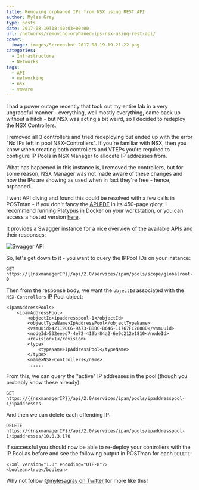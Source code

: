 ```yaml
---
title: Removing orphaned IPs from NSX using REST API
author: Myles Gray
type: posts
date: 2017-08-19T18:40:03+00:00
url: /networks/removing-orphaned-ips-nsx-using-rest-api/
cover:
  image: images/Screenshot-2017-08-19-19.21.22.png
categories:
  - Infrastructure
  - Networks
tags:
  - API
  - networking
  - nsx
  - vmware
---
```


I had a power outage recently that took out my entire lab in a very ungraceful manner - everything, well mostly everything, came back up without a hitch - but NSX was acting a bit weird, so I decided to redeploy the NSX Controllers.

I removed all 3 controllers and tried redeploying but ended up with the error "No IPs left in pool NSX-Controllers". If you're familiar with NSX, then you know when creating both controllers and VTEPs you're required to configure IP Pools in NSX Manager to allocate IP addresses from.

What has happened in this instance is, I removed the controllers, but for some reason, NSX Manager was not made aware of these changes and now the IPs are showing as used when in fact they're free - hence, orphaned.

I went API diving and found this could be resolved with a few calls in POSTman - if you don't fancy the [API PDF][1] in its 450-page glory, I recommend running [Platypus][2] in Docker on your workstation, or you can access a hosted version [here][3].

It provides a Swagger instance for a nice overview of the available APIs and their responses:

![Swagger API][4] 

So, let's get down to it - you want to query the IPPool IDs on your instance:

    GET https://{{nsxmanagerIP}}/api/2.0/services/ipam/pools/scope/globalroot-0
    

Then from the response body, we want the `objectId` associated with the `NSX-Controllers` IP Pool object:

    <ipamAddressPools>
        <ipamAddressPool>
            <objectId>ipaddresspool-1</objectId>
            <objectTypeName>IpAddressPool</objectTypeName>
            <vsmUuid>421190C6-9A73-BBBC-B646-11767FC2B08D</vsmUuid>
            <nodeId>532eeed7-4e72-419b-84a2-6e9c212e1810</nodeId>
            <revision>1</revision>
            <type>
                <typeName>IpAddressPool</typeName>
            </type>
            <name>NSX-Controllers</name>
            ......
    

From this, we can query the "active" IP addresses in the pool (though you probably know these already):

    GET https://{{nsxmanagerIP}}/api/2.0/services/ipam/pools/ipaddresspool-1/ipaddresses
    

And then we can delete each offending IP:

    DELETE https://{{nsxmanagerIP}}/api/2.0/services/ipam/pools/ipaddresspool-1/ipaddresses/10.0.3.170
    

If successful you should now be able to re-deploy your controllers with the IP Pool as before and see the following output in POSTman for each `DELETE`:

    <?xml version="1.0" encoding="UTF-8"?>
    <boolean>true</boolean>
    

Why not follow [@mylesagray on Twitter][5] for more like this!

 [1]: https://docs.vmware.com/en/VMware-NSX-for-vSphere/6.3/nsx_63_api.pdf?src=vmw_so_vex
 [2]: https://github.com/vmware/platypus
 [3]: http://vmwareapis.com/swagger.html
 [4]: images/Screenshot-2017-08-19-19.21.22-740x498.png
 [5]: https://twitter.com/mylesagray